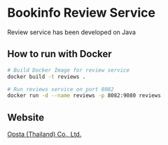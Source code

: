 # Bookinfo Review Service

Review service has been developed on Java

## How to run with Docker

```bash
# Build Docker Image for review service
docker build -t reviews .

# Run reviews service on port 8082
docker run -d --name reviews -p 8082:9080 reviews
```

## Website

[Opsta (Thailand) Co., Ltd.](https://www.opsta.co.th)
